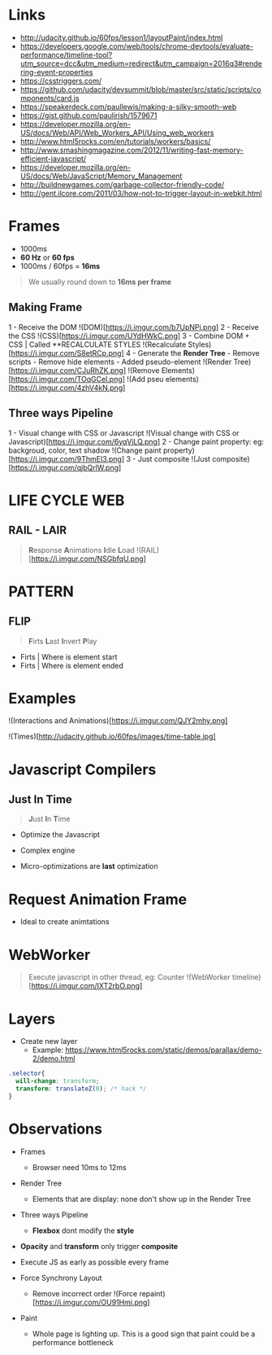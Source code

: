 # Links
- http://udacity.github.io/60fps/lesson1/layoutPaint/index.html
- https://developers.google.com/web/tools/chrome-devtools/evaluate-performance/timeline-tool?utm_source=dcc&utm_medium=redirect&utm_campaign=2016q3#rendering-event-properties
- https://csstriggers.com/
- https://github.com/udacity/devsummit/blob/master/src/static/scripts/components/card.js
- https://speakerdeck.com/paullewis/making-a-silky-smooth-web
- https://gist.github.com/paulirish/1579671
- https://developer.mozilla.org/en-US/docs/Web/API/Web_Workers_API/Using_web_workers
- http://www.html5rocks.com/en/tutorials/workers/basics/
- http://www.smashingmagazine.com/2012/11/writing-fast-memory-efficient-javascript/
- https://developer.mozilla.org/en-US/docs/Web/JavaScript/Memory_Management
- http://buildnewgames.com/garbage-collector-friendly-code/
- http://gent.ilcore.com/2011/03/how-not-to-trigger-layout-in-webkit.html

# Frames
- 1000ms
- **60 Hz** or **60 fps**
- 1000ms / 60fps = **16ms**
  
> We usually round down to **16ms per frame**

## Making Frame
1 - Receive the DOM
!(DOM)[https://i.imgur.com/b7UpNPj.png]
2 - Receive the CSS
!(CSS)[https://i.imgur.com/UYdHWkC.png]
3 - Combine DOM + CSS | Called **RECALCULATE STYLES
!(Recalculate Styles)[https://i.imgur.com/S8etRCp.png]
4 - Generate the **Render Tree**
    - Remove scripts
    - Remove hide elements
    - Added pseudo-element 
!(Render Tree)[https://i.imgur.com/CJuRhZK.png]
!(Remove Elements)[https://i.imgur.com/TOqGCel.png]
!(Add pseu elements)[https://i.imgur.com/4zhV4kN.png]


## Three ways Pipeline

1 - Visual change with CSS or Javascript 
!(Visual change with CSS or Javascript)[https://i.imgur.com/6yqViLQ.png]
2 - Change paint property: eg: backgroud, color, text shadow
!(Change paint property)[https://i.imgur.com/9ThmEI3.png]
3 - Just composite
!(Just composite)[https://i.imgur.com/qjbQrlW.png]


# LIFE CYCLE WEB

## RAIL - LAIR
> **R**esponse **A**nimations **I**dle **L**oad
!(RAIL)[https://i.imgur.com/NSGbfqU.png]

# PATTERN

## FLIP
> **F**irts **L**ast **I**nvert **P**lay
- Firts | Where is element start
- Firts | Where is element ended

# Examples
!(Interactions and Animations)[https://i.imgur.com/QJY2mhy.png]

!(Times)[http://udacity.github.io/60fps/images/time-table.jpg]


# Javascript Compilers
## Just In Time
> **J**ust **I**n **T**ime
- Optimize the Javascript
- Complex engine

- Micro-optimizations are **last** optimization


# Request Animation Frame
- Ideal to create animtations

# WebWorker
> Execute javascript in other thread, eg: Counter
!(WebWorker timeline)[https://i.imgur.com/IXT2rbO.png]


# Layers 
- Create new layer
  - Example: https://www.html5rocks.com/static/demos/parallax/demo-2/demo.html
```css
.selector{
  will-change: transform;
  transform: translateZ(0); /* hack */
}
```

# Observations
- Frames
  - Browser need 10ms to 12ms
- Render Tree
  - Elements that are display: none don't show up in the Render Tree
- Three ways Pipeline
  - **Flexbox** dont modify the **style**
- **Opacity** and **transform** only trigger **composite**
- Execute JS as early as possible every frame

- Force Synchrony Layout
  - Remove incorrect order
!(Force repaint)[https://i.imgur.com/OU91Hmi.png]

- Paint
   - Whole page is lighting up. This is a good sign that paint could be a performance bottleneck